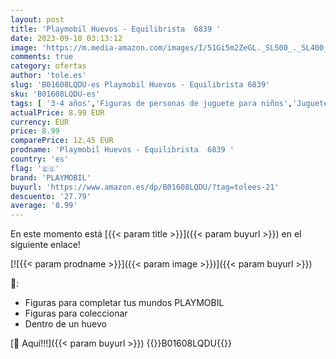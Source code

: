 ```yaml
---
layout: post
title: 'Playmobil Huevos - Equilibrista  6839 '
date: 2023-09-10 03:13:12
image: 'https://m.media-amazon.com/images/I/51Gi5m2ZeGL._SL500_._SL400_.jpg'
comments: true
category: ofertas
author: 'tole.es'
slug: 'B01608LQDU-es Playmobil Huevos - Equilibrista 6839'
sku: 'B01608LQDU-es'
tags: [ '3-4 años','Figuras de personas de juguete para niños','Juguetes','Juguetes y juegos','Muñecos y figuras','Self Service','Special Features Stores','playmobil','🇪🇸', ]
actualPrice: 8.99 EUR
currency: EUR
price: 8.99
comparePrice: 12.45 EUR
prodname: 'Playmobil Huevos - Equilibrista  6839 '
country: 'es'
flag: '🇪🇸'
brand: 'PLAYMOBIL'
buyurl: 'https://www.amazon.es/dp/B01608LQDU/?tag=tolees-21'
descuento: '27.79'
average: '8.99'
---
```


En este momento está [{{< param title >}}]({{< param buyurl >}}) en el siguiente enlace!

[![{{< param prodname >}}]({{< param image >}})]({{< param buyurl >}})

🔎:

- Figuras para completar tus mundos PLAYMOBIL
- Figuras para coleccionar
- Dentro de un huevo

[🛒 Aquí!!!]({{< param buyurl >}})
{{<world>}}B01608LQDU{{</world>}}
